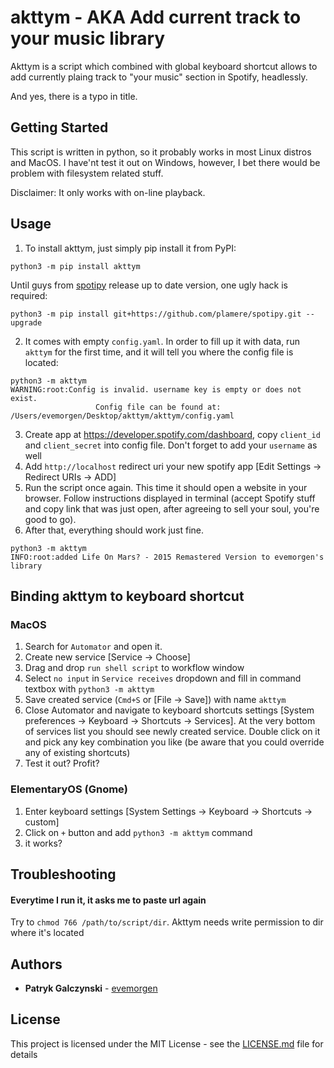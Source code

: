 # akttym - AKA **A**dd **c**urrent **t**rack **t**o **y**our **m**usic library

Akttym is a script which combined with global keyboard shortcut allows to add currently plaing track to "your music" section in Spotify, headlessly.

And yes, there is a typo in title.

## Getting Started

This script is written in python, so it probably works in most Linux distros and MacOS. I have'nt test it out on Windows, however, I bet there would be problem with filesystem related stuff.

Disclaimer: It only works with on-line playback.

## Usage

1. To install akttym, just simply pip install it from PyPI:

```
python3 -m pip install akttym
```

Until guys from [spotipy](https://github.com/plamere/spotipy/issues/211) release up to date version, one ugly hack is required:
```
python3 -m pip install git+https://github.com/plamere/spotipy.git --upgrade
```

2. It comes with empty `config.yaml`. In order to fill up it with data, run `akttym` for the first time, and it will tell you where the config file is located:
```
python3 -m akttym
WARNING:root:Config is invalid. username key is empty or does not exist.
                   Config file can be found at: /Users/evemorgen/Desktop/akttym/akttym/config.yaml
```
3. Create app at <https://developer.spotify.com/dashboard>, copy `client_id` and `client_secret` into config file. Don't forget to add your `username` as well
4. Add `http://localhost` redirect uri your new spotify app [Edit Settings -> Redirect URIs -> ADD]
5. Run the script once again. This time it should open a website in your browser. Follow instructions displayed in terminal (accept Spotify stuff and copy link that was just open, after agreeing to sell your soul, you're good to go).
6. After that, everything should work just fine.

```
python3 -m akttym
INFO:root:added Life On Mars? - 2015 Remastered Version to evemorgen's library
```

## Binding akttym to keyboard shortcut

### MacOS
1. Search for `Automator` and open it. 
2. Create new service [Service -> Choose]
3. Drag and drop `run shell script` to workflow window
4. Select `no input` in `Service receives` dropdown and fill in command textbox with `python3 -m akttym`
5. Save created service (`Cmd+S` or [File -> Save]) with name `akttym`
6. Close Automator and navigate to keyboard shortcuts settings [System preferences -> Keyboard -> Shortcuts -> Services]. At the very bottom of services list you should see newly created service. Double click on it and pick any key combination you like (be aware that you could override any of existing shortcuts)
7. Test it out? Profit?

### ElementaryOS (Gnome)
1. Enter keyboard settings [System Settings -> Keyboard -> Shortcuts -> custom]
2. Click on `+` button and add `python3 -m akttym` command
3. it works?

## Troubleshooting
#### Everytime I run it, it asks me to paste url again
Try to `chmod 766 /path/to/script/dir`. Akttym needs write permission to dir where it's located

## Authors

* **Patryk Galczynski** - [evemorgen](https://github.com/evemorgen)

## License

This project is licensed under the MIT License - see the [LICENSE.md](LICENSE.md) file for details
